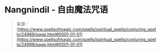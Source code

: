 <!--yml

category: 未分类

date: 2024-06-12 19:11:28

-->

# Nangnindil - 自由魔法咒语

> 来源：[https://www.spellsofmagic.com/spells/spiritual_spells/conjuring_spells/24969/page.html#0001-01-01](https://www.spellsofmagic.com/spells/spiritual_spells/conjuring_spells/24969/page.html#0001-01-01)
